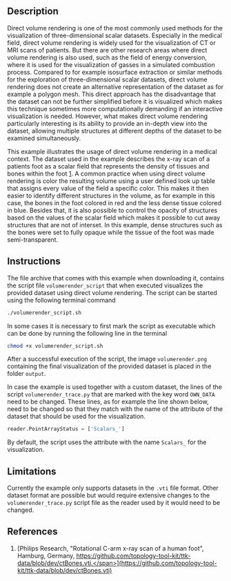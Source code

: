 ## Description ##
Direct volume rendering is one of the most commonly used methods for the visualization of three-dimensional scalar datasets.
Especially in the medical field, direct volume rendering is widely used for the visualization of CT or MRI scans of patients.
But there are other research areas where direct volume rendering is also used, such as the field of energy conversion, where it is used for the visualization of gasses in a simulated combustion process.
Compared to for example isosurface extraction or similar methods for the exploration of three-dimensional scalar datasets, direct volume rendering does not create an alternative representation of the dataset as for example a polygon mesh.
This direct approach has the disadvantage that the dataset can not be further simplified before it is visualized which makes this technique sometimes more computationally demanding if an interactive visualization is needed.
However, what makes direct volume rendering particularly interesting is its ability to provide an in-depth view into the dataset, allowing multiple structures at different depths of the dataset to be examined simultaneously.

This example illustrates the usage of direct volume rendering in a medical context.
The dataset used in the example describes the x-ray scan of a patients foot as a scalar field that represents the density of tissues and bones within the foot [1](#reference_dataset).
A common practice when using direct volume rendering is color the resulting volume using a user defined look up table that assigns every value of the field a specific color.
This makes it then easier to identify different structures in the volume, as for example in this case, the bones in the foot colored in red and the less dense tissue colored in blue.
Besides that, it is also possible to control the opacity of structures based on the values of the scalar field which makes it possible to cut away structures that are not of interset.
In this example, dense structures such as the bones were set to fully opaque while the tissue of the foot was made semi-transparent.

## Instructions ##
The file archive that comes with this example when downloading it, contains the script file `volumerender_script` that when executed visualizes the provided dataset using direct volume rendering.
The script can be started using the following terminal command
```bash
./volumerender_script.sh
```
In some cases it is necessary to first mark the script as executable which can be done by running the following line in the terminal
```bash
chmod +x volumerender_script.sh
```
After a successful execution of the script, the image `volumerender.png` containing the final visualization of the provided dataset is placed in the folder `output`. 

In case the example is used together with a custom dataset, the lines of the script `volumerender_trace.py` that are marked with the key word `OWN_DATA` need to be changed.
These lines, as for example the line shown below, need to be changed so that they match with the name of the attribute of the dataset that should be used for the visualization.
```python
reader.PointArrayStatus = ['Scalars_']
```
By default, the script uses the attribute with the name `Scalars_` for the visualization.

## Limitations ##
Currently the example only supports datasets in the `.vti` file format.
Other dataset format are possible but would require extensive changes to the `volumerender_trace.py` script file as the reader used by it would need to be changed.

## References ##
1. [<span id="reference_dataset">Philips Research, "Rotational C-arm x-ray scan of a human foot", Hamburg, Germany, https://github.com/topology-tool-kit/ttk-data/blob/dev/ctBones.vti.</span>](https://github.com/topology-tool-kit/ttk-data/blob/dev/ctBones.vti)